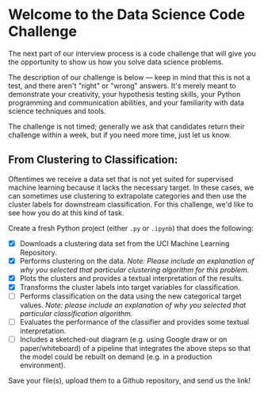 # Welcome to the Data Science Code Challenge
 The next part of our interview process is a code challenge that will give you the opportunity to show us how you solve data science problems.
 
  The description of our challenge is below &mdash; keep in mind that this is not a test, and there aren't "right" or "wrong" answers. It's merely meant to demonstrate your creativity, your hypothesis testing skills, your Python programming and communication abilities, and your familiarity with data science techniques and tools. 
  
  The challenge is not timed; generally we ask that candidates return their challenge within a week, but if you need more time, just let us know.

## From Clustering to Classification:

Oftentimes we receive a data set that is not yet suited for supervised machine learning because it lacks the necessary target. In these cases, we can sometimes use clustering to extrapolate categories and then use the cluster labels for downstream classification. For this challenge, we'd like to see how you do at this kind of task.

Create a fresh Python project (either `.py` or `.ipynb`) that does the following:
 - [x] Downloads a clustering data set from the UCI Machine Learning Repository.
 - [x] Performs clustering on the data. _Note: Please include an explanation of why you selected that particular clustering algorithm for this problem._
 - [x] Plots the clusters and provides a textual interpretation of the results.
 - [x] Transforms the cluster labels into target variables for classification.
 - [ ] Performs classification on the data using the new categorical target values. _Note: please include an explanation of why you selected that particular classification algorithm._
 - [ ] Evaluates the performance of the classifier and provides some textual interpretation.
 - [ ] Includes a sketched-out diagram (e.g. using Google draw or on paper/whiteboard) of a pipeline that integrates the above steps so that the model could be rebuilt on demand (e.g. in a production environment).

Save your file(s), upload them to a Github repository, and send us the link!